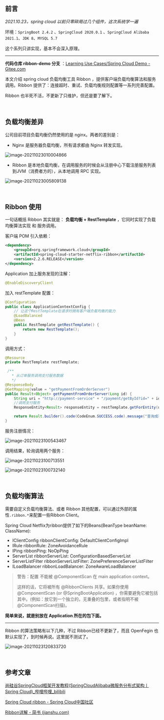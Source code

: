 

## 前言

*2021.10.23，spring cloud 以前只零碎用过几个组件，这次系统学一遍* 

环境：`SpringBoot 2.4.2` 、`SpringCloud 2020.0.1` 、`SpringCloud Alibaba 2021.1`、`JDK 8`、`MYSQL 5.7`

这个系列只讲实现，基本不会深入原理。

----

**代码仓库 ribbon-demo 分支** ：[Learning Use Cases/Spring Cloud Demo - Gitee.com](https://gitee.com/learning-use-cases/spring-cloud-demo/tree/ribbon-demo/)

本文介绍 spring cloud 负载均衡工具 Ribbon ，提供客户端负载均衡算法和服务调用。Ribbon 提供了：连接超时、重试、负载均衡规则配置等一系列完善配置。

Ribbon 也半死不活，不更新了只维护，但还是要了解下。

<br/>

## 负载均衡差异

公司目前项目负载均衡仍然使用的是 nginx。两者的差别是：

- Nginx 是服务器负载均衡，所有请求都由 Nginx 转发实现。

![image-20211023010004866](https://shiva.oss-cn-hangzhou.aliyuncs.com/picture-master/images/image-20211023010004866.png)

- Ribbon 是本地负载均衡，在调用服务的时候会从注册中心下载注册服务列表到JVM（消费者方的），从本地调用 RPC 实现。

![image-20211023005809138](https://shiva.oss-cn-hangzhou.aliyuncs.com/picture-master/images/image-20211023005809138.png)

<br/>



## Ribbon 使用

一句话概括 Ribbon 其实就是： **负载均衡 + RestTemplate** ，它同时实现了负载均衡算法实现 和 服务调用。

客户端 POM 引入依赖：

```xml
<dependency>
    <groupId>org.springframework.cloud</groupId>
    <artifactId>spring-cloud-starter-netflix-ribbon</artifactId>
    <version>2.2.6.RELEASE</version>
</dependency>
```

Application 加上服务发现的注解：

```java
@EnableDiscoveryClient
```

加入 restTemplate 配置：

```java
@Configuration
public class ApplicationContextConfig {
    // 让这个RestTemplate在请求时拥有客户端负载均衡的能力
    @LoadBalanced
    @Bean
    public RestTemplate getRestTemplate() {
        return new RestTemplate();
    }
}
```

调用方式：

```java
@Resource
private RestTemplate restTemplate;

 /**
   * 从订单服务调用支付服务数据
   */
@ResponseBody
@GetMapping(value = "getPaymentFromOrderServer")
public Result<Object> getPaymentFromOrderServer(Long id) {
    String uri = "http://payment-service" + "/payment/getById?id=" + id;
    //调用支付服务
    ResponseEntity<Result> responseEntity = restTemplate.getForEntity(uri, Result.class);

    return Result.builder().code(CodeEnum.SUCCESS.code).message("查询成功").data(responseEntity).build();
}
```

服务注册情况：

![image-20211023100543467](https://shiva.oss-cn-hangzhou.aliyuncs.com/picture-master/images/image-20211023100543467.png)



调用结果，轮询调用两个服务：

![image-20211023100713551](https://shiva.oss-cn-hangzhou.aliyuncs.com/picture-master/images/image-20211023100713551.png)

![image-20211023100732140](https://shiva.oss-cn-hangzhou.aliyuncs.com/picture-master/images/image-20211023100732140.png)





<br/>

## 负载均衡算法

需要自定义负载均衡算法、或者 Ribbon 其他配置，可以通过外部的属性`.ribbon.*`来配置一些Ribbon Client。

Spring Cloud Netflix为ribbon提供了如下的Beans(BeanType beanName: ClassName):

- IClientConfig ribbonClientConfig: DefaultClientConfigImpl
- IRule ribbonRule: ZoneAvoidanceRule
- IPing ribbonPing: NoOpPing
- ServerList ribbonServerList: ConfigurationBasedServerList
- ServerListFilter ribbonServerListFilter: ZonePreferenceServerListFilter
- ILoadBalancer ribbonLoadBalancer: ZoneAwareLoadBalancer

> 警告：配置 不能被 @ComponentScan 在 main application context。
>
> 这样的话，它将被所有 @RibbonClients 共享。如果你使用 @ComponentScan (or @SpringBootApplication) ，你需要避免它被包括其中。(例如：放它到一个独立的，无重叠的包里，或者指明不被@ComponentScan扫描)。

**简单来说，就是别放在 Application 所在的包下面。**

----

Ribbon 的算法策略有以下几种，不过 Ribbon已经不更新了，而且 OpenFegin 也默认实现了，到时候再说。这里就不测试了。

![image-20211023120833720](https://shiva.oss-cn-hangzhou.aliyuncs.com/picture-master/images/image-20211023120833720.png)



<br/>

## 参考文章

[尚硅谷SpringCloud框架开发教程(SpringCloudAlibaba微服务分布式架构丨Spring Cloud)_哔哩哔哩_bilibili](https://www.bilibili.com/video/BV18E411x7eT?p=36)

[Spring Cloud ribbon - Spring Cloud中国社区](http://docs.springcloud.cn/user-guide/ribbon/)

[Ribbon详解 - 简书 (jianshu.com)](https://www.jianshu.com/p/1bd66db5dc46)
